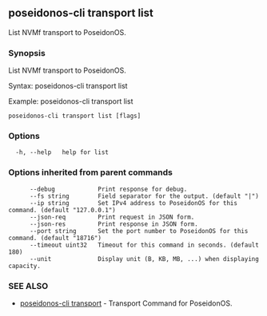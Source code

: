 ## poseidonos-cli transport list

List NVMf transport to PoseidonOS.

### Synopsis


List NVMf transport to PoseidonOS.

Syntax:
	poseidonos-cli transport list

Example:
	poseidonos-cli transport list
    

```
poseidonos-cli transport list [flags]
```

### Options

```
  -h, --help   help for list
```

### Options inherited from parent commands

```
      --debug            Print response for debug.
      --fs string        Field separator for the output. (default "|")
      --ip string        Set IPv4 address to PoseidonOS for this command. (default "127.0.0.1")
      --json-req         Print request in JSON form.
      --json-res         Print response in JSON form.
      --port string      Set the port number to PoseidonOS for this command. (default "18716")
      --timeout uint32   Timeout for this command in seconds. (default 180)
      --unit             Display unit (B, KB, MB, ...) when displaying capacity.
```

### SEE ALSO

* [poseidonos-cli transport](poseidonos-cli_transport.md)	 - Transport Command for PoseidonOS.

